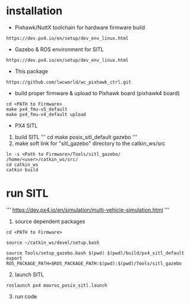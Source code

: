 # installation
- Pixhawk/NuttX toolchain for hardware firmware build
```
https://dev.px4.io/en/setup/dev_env_linux.html
```
- Gazebo & ROS environment for SITL
```
https://dev.px4.io/en/setup/dev_env_linux.html
```
- This package
```
https://github.com/lwcworld/wc_pixhawk_ctrl.git
```
- build proper firmware & upload to Pixhawk board (pixhawk4 board)
``` 
cd <PATH to Firmware>
make px4_fmu-v5_default 
make px4_fmu-v4_default upload
```
- PX4 SITL
1. build SITL
'''
cd <PATH to Firmware>
make posix_sitl_default gazebo
'''
2. make soft link for "sitl_gazebo" directory to the catkin_ws/src 
``` 
ln -s <Path to Firmware>/Tools/sitl_gazebo/ /home/<user>/catkin_ws/src/
cd catkin_ws
catkin build
```

# run SITL
'''
https://dev.px4.io/en/simulation/multi-vehicle-simulation.html
'''
1. source dependent packages
```
cd <PATH to Firmware>
```
```
source ~/catkin_ws/devel/setup.bash
```
```
source Tools/setup_gazebo.bash $(pwd) $(pwd)/build/px4_sitl_default
export ROS_PACKAGE_PATH=$ROS_PACKAGE_PATH:$(pwd):$(pwd)/Tools/sitl_gazebo
```

2. launch SITL
```
roslaunch px4 mavros_posix_sitl.launch 
```

3. run code
